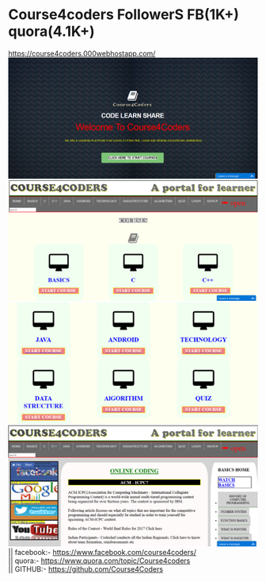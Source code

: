# Course4coders FollowerS FB(1K+) quora(4.1K+)<br/>
https://course4coders.000webhostapp.com/<br/>
![](images/Capture.PNG)<br/>
![](images/Capture1.PNG)<br/>
![](images/Capture2.PNG)<br/>
![](images/Capture3.PNG)<br/>
|| facebook:- https://www.facebook.com/course4coders/<br/>
|| quora:- https://www.quora.com/topic/Course4coders<br/>
|| GITHUB:- https://github.com/Course4Coders<br/>
